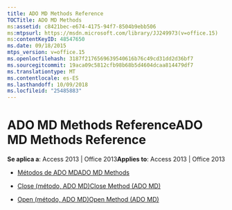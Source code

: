 ```yaml
---
title: ADO MD Methods Reference
TOCTitle: ADO MD Methods
ms:assetid: c8421bec-e674-4175-94f7-8504b9ebb506
ms:mtpsurl: https://msdn.microsoft.com/library/JJ249973(v=office.15)
ms:contentKeyID: 48547650
ms.date: 09/18/2015
mtps_version: v=office.15
ms.openlocfilehash: 3187f2176569639540616b76c49cd31dd2d36bf7
ms.sourcegitcommit: 19aca09c5812cfb98b68b5d4604dcaa814479df7
ms.translationtype: MT
ms.contentlocale: es-ES
ms.lasthandoff: 10/09/2018
ms.locfileid: "25485883"
---
```

# <a name="ado-md-methods-reference"></a><span data-ttu-id="eddbb-102">ADO MD Methods Reference</span><span class="sxs-lookup"><span data-stu-id="eddbb-102">ADO MD Methods Reference</span></span>


<span data-ttu-id="eddbb-103">**Se aplica a**: Access 2013 | Office 2013</span><span class="sxs-lookup"><span data-stu-id="eddbb-103">**Applies to**: Access 2013 | Office 2013</span></span>


  - [<span data-ttu-id="eddbb-104">Métodos de ADO MD</span><span class="sxs-lookup"><span data-stu-id="eddbb-104">ADO MD Methods</span></span>](ado-md-methods.md)

  - [<span data-ttu-id="eddbb-105">Close (método, ADO MD)</span><span class="sxs-lookup"><span data-stu-id="eddbb-105">Close Method (ADO MD)</span></span>](close-method-ado-md.md)

  - [<span data-ttu-id="eddbb-106">Open (método, ADO MD)</span><span class="sxs-lookup"><span data-stu-id="eddbb-106">Open Method (ADO MD)</span></span>](open-method-ado-md.md)

